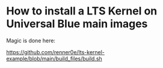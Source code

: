 # How to install a LTS Kernel on Universal Blue main images

Magic is done here:

https://github.com/renner0e/lts-kernel-example/blob/main/build_files/build.sh
